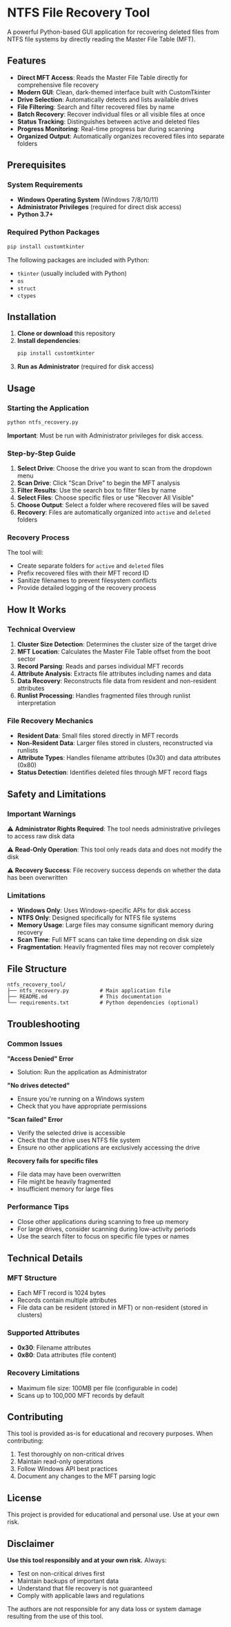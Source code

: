 # NTFS File Recovery Tool

A powerful Python-based GUI application for recovering deleted files from NTFS file systems by directly reading the Master File Table (MFT).

## Features

- **Direct MFT Access**: Reads the Master File Table directly for comprehensive file recovery
- **Modern GUI**: Clean, dark-themed interface built with CustomTkinter
- **Drive Selection**: Automatically detects and lists available drives
- **File Filtering**: Search and filter recovered files by name
- **Batch Recovery**: Recover individual files or all visible files at once
- **Status Tracking**: Distinguishes between active and deleted files
- **Progress Monitoring**: Real-time progress bar during scanning
- **Organized Output**: Automatically organizes recovered files into separate folders

## Prerequisites

### System Requirements
- **Windows Operating System** (Windows 7/8/10/11)
- **Administrator Privileges** (required for direct disk access)
- **Python 3.7+**

### Required Python Packages
```bash
pip install customtkinter
```

The following packages are included with Python:
- `tkinter` (usually included with Python)
- `os`
- `struct`
- `ctypes`

## Installation

1. **Clone or download** this repository
2. **Install dependencies**:
   ```bash
   pip install customtkinter
   ```
3. **Run as Administrator** (required for disk access)

## Usage

### Starting the Application
```bash
python ntfs_recovery.py
```
**Important**: Must be run with Administrator privileges for disk access.

### Step-by-Step Guide

1. **Select Drive**: Choose the drive you want to scan from the dropdown menu
2. **Scan Drive**: Click "Scan Drive" to begin the MFT analysis
3. **Filter Results**: Use the search box to filter files by name
4. **Select Files**: Choose specific files or use "Recover All Visible"
5. **Choose Output**: Select a folder where recovered files will be saved
6. **Recovery**: Files are automatically organized into `active` and `deleted` folders

### Recovery Process

The tool will:
- Create separate folders for `active` and `deleted` files
- Prefix recovered files with their MFT record ID
- Sanitize filenames to prevent filesystem conflicts
- Provide detailed logging of the recovery process

## How It Works

### Technical Overview

1. **Cluster Size Detection**: Determines the cluster size of the target drive
2. **MFT Location**: Calculates the Master File Table offset from the boot sector
3. **Record Parsing**: Reads and parses individual MFT records
4. **Attribute Analysis**: Extracts file attributes including names and data
5. **Data Recovery**: Reconstructs file data from resident and non-resident attributes
6. **Runlist Processing**: Handles fragmented files through runlist interpretation

### File Recovery Mechanics

- **Resident Data**: Small files stored directly in MFT records
- **Non-Resident Data**: Larger files stored in clusters, reconstructed via runlists
- **Attribute Types**: Handles filename attributes (0x30) and data attributes (0x80)
- **Status Detection**: Identifies deleted files through MFT record flags

## Safety and Limitations

### Important Warnings

⚠️ **Administrator Rights Required**: The tool needs administrative privileges to access raw disk data

⚠️ **Read-Only Operation**: This tool only reads data and does not modify the disk

⚠️ **Recovery Success**: File recovery success depends on whether the data has been overwritten

### Limitations

- **Windows Only**: Uses Windows-specific APIs for disk access
- **NTFS Only**: Designed specifically for NTFS file systems
- **Memory Usage**: Large files may consume significant memory during recovery
- **Scan Time**: Full MFT scans can take time depending on disk size
- **Fragmentation**: Heavily fragmented files may not recover completely

## File Structure

```
ntfs_recovery_tool/
├── ntfs_recovery.py          # Main application file
├── README.md                 # This documentation
└── requirements.txt          # Python dependencies (optional)
```

## Troubleshooting

### Common Issues

**"Access Denied" Error**
- Solution: Run the application as Administrator

**"No drives detected"**
- Ensure you're running on a Windows system
- Check that you have appropriate permissions

**"Scan failed" Error**
- Verify the selected drive is accessible
- Check that the drive uses NTFS file system
- Ensure no other applications are exclusively accessing the drive

**Recovery fails for specific files**
- File data may have been overwritten
- File might be heavily fragmented
- Insufficient memory for large files

### Performance Tips

- Close other applications during scanning to free up memory
- For large drives, consider scanning during low-activity periods
- Use the search filter to focus on specific file types or names

## Technical Details

### MFT Structure
- Each MFT record is 1024 bytes
- Records contain multiple attributes
- File data can be resident (stored in MFT) or non-resident (stored in clusters)

### Supported Attributes
- **0x30**: Filename attributes
- **0x80**: Data attributes (file content)

### Recovery Limitations
- Maximum file size: 100MB per file (configurable in code)
- Scans up to 100,000 MFT records by default

## Contributing

This tool is provided as-is for educational and recovery purposes. When contributing:

1. Test thoroughly on non-critical drives
2. Maintain read-only operations
3. Follow Windows API best practices
4. Document any changes to the MFT parsing logic

## License

This project is provided for educational and personal use. Use at your own risk.

## Disclaimer

**Use this tool responsibly and at your own risk.** Always:
- Test on non-critical drives first
- Maintain backups of important data
- Understand that file recovery is not guaranteed
- Comply with applicable laws and regulations

The authors are not responsible for any data loss or system damage resulting from the use of this tool.